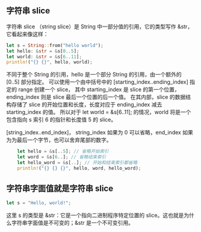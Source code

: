 ## 字符串 slice

字符串 slice （string slice）是 String 中一部分值的引用，它的类型写作 &str，它看起来像这样：
```rust
let s = String::from("hello world");
let hello: &str = &s[0..5];
let world: &str = &s[6..11];
println!("{} {}", hello, world);
```

不同于整个 String 的引用，hello 是一个部分 String 的引用，由一个额外的 [0..5] 部分指定。
可以使用一个由中括号中的 [starting_index..ending_index] 指定的 range 创建一个 slice，
其中 starting_index 是 slice 的第一个位置，ending_index 则是 slice 最后一个位置的后一个值。
在其内部，slice 的数据结构存储了 slice 的开始位置和长度，长度对应于 ending_index 减去 starting_index 的值。
所以对于 let world = &s[6..11]; 的情况，world 将是一个包含指向 s 索引 6 的指针和长度值 5 的 slice。

[string_index..end_index]， string_index 如果为 0 可以省略，end_index 如果为为最后一个字节，也可以舍弃尾部的数字。

```rust
    let hello = &s[..5]; // 省略开始索引
    let word = &s[6..]; // 省略结束索引
    let hello_word = &s[..]; // 开始和结束索引都省略
    println!("{} {} {}", hello, word, hello_word);
```

## 字符串字面值就是字符串 slice

```rust
let s = "Hello, world!";
```

这里 s 的类型是 &str：它是一个指向二进制程序特定位置的 slice。这也就是为什么字符串字面值是不可变的；&str 是一个不可变引用。
